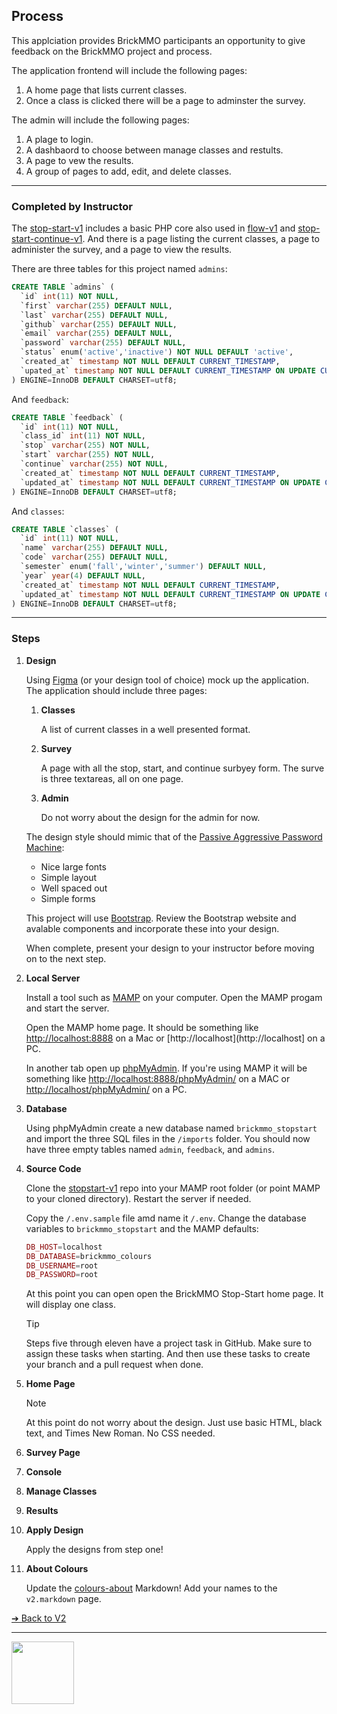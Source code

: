 <style>@import url("//readme.codeadam.ca/readme.css");</style>

## Process

This applciation provides BrickMMO participants an opportunity to give feedback on the BrickMMO project and process. 

The application frontend will include the following pages:

1. A home page that lists current classes.
2. Once a class is clicked there will be a page to adminster the survey.

The admin will include the following pages:

1. A plage to login.
2. A dashbaord to choose between manage classes and restults.
3. A page to vew the results.
4. A group of pages to add, edit, and delete classes.

*** 

### Completed by Instructor

The [stop-start-v1](https://github.com/BrickMMO/stop-start-v12) includes a basic PHP core also used in [flow-v1](https://github.com/BrickMMO/flow-v2) and [stop-start-continue-v1](https://github.com/BrickMMO/stop-start-continue-v1). And there is a page listing the current classes, a page to administer the survey, and a page to view the results.

There are three tables for this project named `admins`:

```sql
CREATE TABLE `admins` (
  `id` int(11) NOT NULL,
  `first` varchar(255) DEFAULT NULL,
  `last` varchar(255) DEFAULT NULL,
  `github` varchar(255) DEFAULT NULL,
  `email` varchar(255) DEFAULT NULL,
  `password` varchar(255) DEFAULT NULL,
  `status` enum('active','inactive') NOT NULL DEFAULT 'active',
  `created_at` timestamp NOT NULL DEFAULT CURRENT_TIMESTAMP,
  `upated_at` timestamp NOT NULL DEFAULT CURRENT_TIMESTAMP ON UPDATE CURRENT_TIMESTAMP
) ENGINE=InnoDB DEFAULT CHARSET=utf8;
```

And `feedback`:

```sql
CREATE TABLE `feedback` (
  `id` int(11) NOT NULL,
  `class_id` int(11) NOT NULL,
  `stop` varchar(255) NOT NULL,
  `start` varchar(255) NOT NULL,
  `continue` varchar(255) NOT NULL,
  `created_at` timestamp NOT NULL DEFAULT CURRENT_TIMESTAMP,
  `updated_at` timestamp NOT NULL DEFAULT CURRENT_TIMESTAMP ON UPDATE CURRENT_TIMESTAMP
) ENGINE=InnoDB DEFAULT CHARSET=utf8;
```

And `classes`:

```sql
CREATE TABLE `classes` (
  `id` int(11) NOT NULL,
  `name` varchar(255) DEFAULT NULL,
  `code` varchar(255) DEFAULT NULL,
  `semester` enum('fall','winter','summer') DEFAULT NULL,
  `year` year(4) DEFAULT NULL,
  `created_at` timestamp NOT NULL DEFAULT CURRENT_TIMESTAMP,
  `updated_at` timestamp NOT NULL DEFAULT CURRENT_TIMESTAMP ON UPDATE CURRENT_TIMESTAMP
) ENGINE=InnoDB DEFAULT CHARSET=utf8;
```

*** 

### Steps

1. **Design**

    Using [Figma](https://www.figma.com/) (or your design tool of choice) mock up the application. The application should include three pages:

    1. **Classes**

        A list of current classes in a well presented format. 

    2. **Survey**

        A page with all the stop, start, and continue surbyey form. The surve is three textareas, all on one page.

    3. **Admin**

        Do not worry about the design for the admin for now. 

    The design style should mimic that of the [Passive Aggressive Password Machine](https://trypap.com/):

    - Nice large fonts
    - Simple layout
    - Well spaced out
    - Simple forms

    This project will use [Bootstrap](https://getbootstrap.com/). Review the Bootstrap website and avalable components and incorporate these into your design. 

    When complete, present your design to your instructor before moving on to the next step. 

2. **Local Server**

    Install a tool such as [MAMP](https://www.mamp.info/) on your computer. Open the MAMP progam and start the server. 

    Open the MAMP home page. It should be something like [http://localhost:8888](http://localhost:8888) on a Mac or [http://localhost](http://localhost] on a PC.

    In another tab open up [phpMyAdmin](https://www.phpmyadmin.net/). If you're using MAMP it will be something like [http://localhost:8888/phpMyAdmin/](http://localhost:8888/phpMyAdmin/) on a MAC or [http://localhost/phpMyAdmin/](http://localhost/phpMyAdmin/) on a PC.
    
3. **Database**

    Using phpMyAdmin create a new database named `brickmmo_stopstart` and import the three SQL files in the `/imports` folder. You should now have three empty tables named `admin`, `feedback`, and `admins`.

4. **Source Code**

    Clone the [stopstart-v1](https://github.com/BrickMMO/stopstart-v1) repo into your MAMP root folder (or point MAMP to your cloned directory). Restart the server if needed. 

    Copy the `/.env.sample` file amd name it `/.env`. Change the database variables to `brickmmo_stopstart` and the MAMP defaults:

    ```php
    DB_HOST=localhost
    DB_DATABASE=brickmmo_colours
    DB_USERNAME=root
    DB_PASSWORD=root
    ```

    At this point you can open open the BrickMMO Stop-Start home page. It will display one class.

    > [!TIP]  
    > Steps five through eleven have a project task in GitHub. Make sure to assign these tasks when starting. And then use these tasks to create your branch and a pull request when done.

5. **Home Page**
    
    > [!NOTE]  
    > At this point do not worry about the design. Just use basic HTML, black text, and Times New Roman. No CSS needed. 

6. **Survey Page**


7. **Console**

8. **Manage Classes**

9. **Results**
    
10. **Apply Design**

    Apply the designs from step one!

11. **About Colours** 

    Update the [colours-about](https://github.com/BrickMMO/colours-about) Markdown! Add your names to the `v2.markdown` page.

[&#10132; Back to V2](/colours-about/v2)

---

<a href="https://brickmmo.com">
<img src="https://brickmmo.com/images/brickmmo-logo-horizontal.jpg" width="100">
</a>
